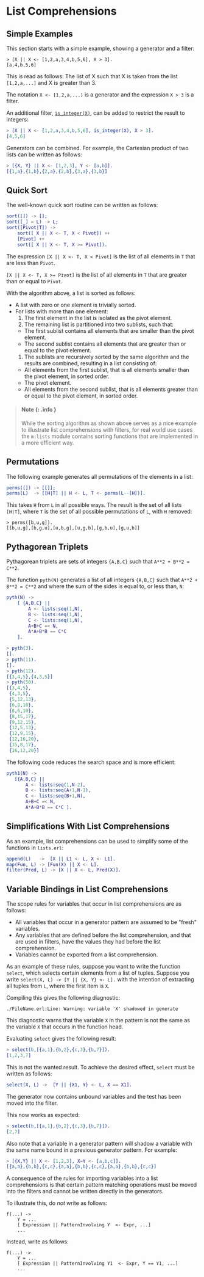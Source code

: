 <!--
%CopyrightBegin%

Copyright Ericsson AB 2023. All Rights Reserved.

Licensed under the Apache License, Version 2.0 (the "License");
you may not use this file except in compliance with the License.
You may obtain a copy of the License at

    http://www.apache.org/licenses/LICENSE-2.0

Unless required by applicable law or agreed to in writing, software
distributed under the License is distributed on an "AS IS" BASIS,
WITHOUT WARRANTIES OR CONDITIONS OF ANY KIND, either express or implied.
See the License for the specific language governing permissions and
limitations under the License.

%CopyrightEnd%
-->
# List Comprehensions

## Simple Examples

This section starts with a simple example, showing a generator and a filter:

```text
> [X || X <- [1,2,a,3,4,b,5,6], X > 3].
[a,4,b,5,6]
```

This is read as follows: The list of X such that X is taken from the list
`[1,2,a,...]` and X is greater than 3.

The notation `X <- [1,2,a,...]` is a generator and the expression `X > 3` is a
filter.

An additional filter, [`is_integer(X)`](`is_integer/1`), can be added to
restrict the result to integers:

```erlang
> [X || X <- [1,2,a,3,4,b,5,6], is_integer(X), X > 3].
[4,5,6]
```

Generators can be combined. For example, the Cartesian product of two lists can
be written as follows:

```erlang
> [{X, Y} || X <- [1,2,3], Y <- [a,b]].
[{1,a},{1,b},{2,a},{2,b},{3,a},{3,b}]
```

## Quick Sort

The well-known quick sort routine can be written as follows:

```erlang
sort([]) -> [];
sort([_] = L) -> L;
sort([Pivot|T]) ->
    sort([ X || X <- T, X < Pivot]) ++
    [Pivot] ++
    sort([ X || X <- T, X >= Pivot]).
```

The expression `[X || X <- T, X < Pivot]` is the list of all elements in `T`
that are less than `Pivot`.

`[X || X <- T, X >= Pivot]` is the list of all elements in `T` that are greater
than or equal to `Pivot`.

With the algorithm above, a list is sorted as follows:

- A list with zero or one element is trivially sorted.
- For lists with more than one element:
  1. The first element in the list is isolated as the pivot element.
  1. The remaining list is partitioned into two sublists, such that:
  - The first sublist contains all elements that are smaller than the pivot
    element.
  - The second sublist contains all elements that are greater than or equal to
    the pivot element.
  1. The sublists are recursively sorted by the same algorithm and the results
     are combined, resulting in a list consisting of:
  - All elements from the first sublist, that is all elements smaller than the
    pivot element, in sorted order.
  - The pivot element.
  - All elements from the second sublist, that is all elements greater than or
    equal to the pivot element, in sorted order.

> #### Note {: .info }
>
> While the sorting algorithm as shown above serves as a nice example to
> illustrate list comprehensions with filters, for real world use cases the
> `m:lists` module contains sorting functions that are implemented in a more
> efficient way.

## Permutations

The following example generates all permutations of the elements in a list:

```erlang
perms([]) -> [[]];
perms(L)  -> [[H|T] || H <- L, T <- perms(L--[H])].
```

This takes `H` from `L` in all possible ways. The result is the set of all lists
`[H|T]`, where `T` is the set of all possible permutations of `L`, with `H`
removed:

```text
> perms([b,u,g]).
[[b,u,g],[b,g,u],[u,b,g],[u,g,b],[g,b,u],[g,u,b]]
```

## Pythagorean Triplets

Pythagorean triplets are sets of integers `{A,B,C}` such that
`A**2 + B**2 = C**2`.

The function `pyth(N)` generates a list of all integers `{A,B,C}` such that
`A**2 + B**2 = C**2` and where the sum of the sides is equal to, or less than,
`N`:

```erlang
pyth(N) ->
    [ {A,B,C} ||
        A <- lists:seq(1,N),
        B <- lists:seq(1,N),
        C <- lists:seq(1,N),
        A+B+C =< N,
        A*A+B*B == C*C
    ].
```

```erlang
> pyth(3).
[].
> pyth(11).
[].
> pyth(12).
[{3,4,5},{4,3,5}]
> pyth(50).
[{3,4,5},
 {4,3,5},
 {5,12,13},
 {6,8,10},
 {8,6,10},
 {8,15,17},
 {9,12,15},
 {12,5,13},
 {12,9,15},
 {12,16,20},
 {15,8,17},
 {16,12,20}]
```

The following code reduces the search space and is more efficient:

```erlang
pyth1(N) ->
   [{A,B,C} ||
       A <- lists:seq(1,N-2),
       B <- lists:seq(A+1,N-1),
       C <- lists:seq(B+1,N),
       A+B+C =< N,
       A*A+B*B == C*C ].
```

## Simplifications With List Comprehensions

As an example, list comprehensions can be used to simplify some of the functions
in `lists.erl`:

```erlang
append(L)   ->  [X || L1 <- L, X <- L1].
map(Fun, L) -> [Fun(X) || X <- L].
filter(Pred, L) -> [X || X <- L, Pred(X)].
```

## Variable Bindings in List Comprehensions

The scope rules for variables that occur in list comprehensions are as follows:

- All variables that occur in a generator pattern are assumed to be "fresh"
  variables.
- Any variables that are defined before the list comprehension, and that are
  used in filters, have the values they had before the list comprehension.
- Variables cannot be exported from a list comprehension.

As an example of these rules, suppose you want to write the function `select`,
which selects certain elements from a list of tuples. Suppose you write
`select(X, L) -> [Y || {X, Y} <- L].` with the intention of extracting all
tuples from `L`, where the first item is `X`.

Compiling this gives the following diagnostic:

```text
./FileName.erl:Line: Warning: variable 'X' shadowed in generate
```

This diagnostic warns that the variable `X` in the pattern is not the same as
the variable `X` that occurs in the function head.

Evaluating `select` gives the following result:

```erlang
> select(b,[{a,1},{b,2},{c,3},{b,7}]).
[1,2,3,7]
```

This is not the wanted result. To achieve the desired effect, `select` must be
written as follows:

```erlang
select(X, L) ->  [Y || {X1, Y} <- L, X == X1].
```

The generator now contains unbound variables and the test has been moved into
the filter.

This now works as expected:

```erlang
> select(b,[{a,1},{b,2},{c,3},{b,7}]).
[2,7]
```

Also note that a variable in a generator pattern will shadow a variable with the
same name bound in a previous generator pattern. For example:

```erlang
> [{X,Y} || X <- [1,2,3], X=Y <- [a,b,c]].
[{a,a},{b,b},{c,c},{a,a},{b,b},{c,c},{a,a},{b,b},{c,c}]
```

A consequence of the rules for importing variables into a list comprehensions is
that certain pattern matching operations must be moved into the filters and
cannot be written directly in the generators.

To illustrate this, do _not_ write as follows:

```text
f(...) ->
    Y = ...
    [ Expression || PatternInvolving Y  <- Expr, ...]
    ...
```

Instead, write as follows:

```text
f(...) ->
    Y = ...
    [ Expression || PatternInvolving Y1  <- Expr, Y == Y1, ...]
    ...
```
